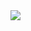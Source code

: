  <img src="https://github-readme-stats.vercel.app/api/top-langs/?username=dakofds&layout=compact&theme=radical">

